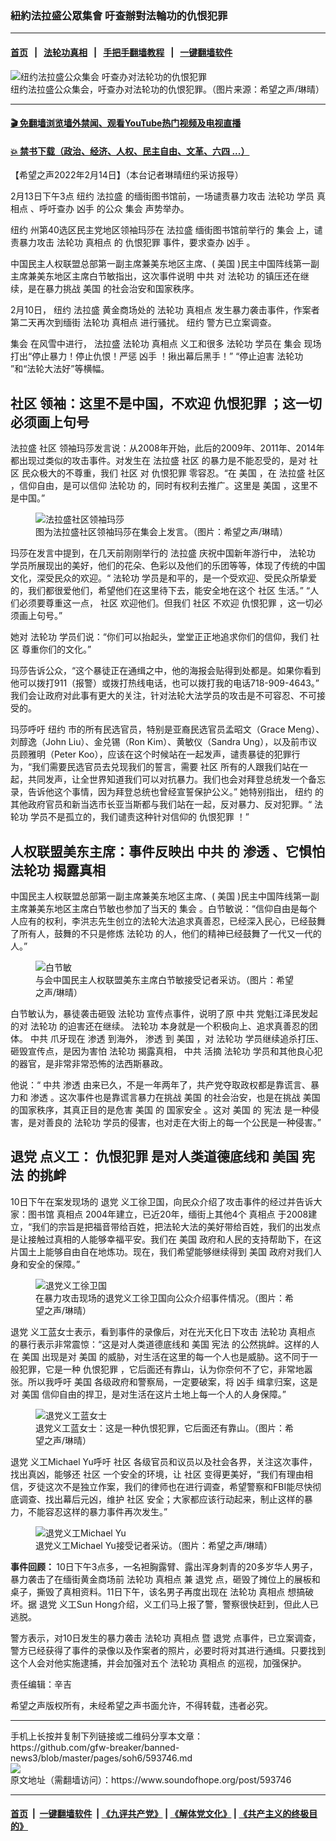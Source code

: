 ### 紐約法拉盛公眾集會 吁查辦對法輪功的仇恨犯罪
------------------------

#### [首页](https://github.com/gfw-breaker/banned-news3/blob/master/README.md) &nbsp;&nbsp;|&nbsp;&nbsp; [法轮功真相](https://github.com/begood0513/basic/blob/master/README.md)  &nbsp;&nbsp;|&nbsp;&nbsp; [手把手翻墙教程](https://github.com/gfw-breaker/guides/wiki)  &nbsp;&nbsp;|&nbsp;&nbsp; [一键翻墙软件](https://github.com/gfw-breaker/nogfw/blob/master/README.md)  



<div><img alt="纽约法拉盛公众集会 吁查办对法轮功的仇恨犯罪" src="https://img.soundofhope.org/2022-02/1644856312595.jpg"/>
<br/><figcaption class="caption">
 纽约法拉盛公众集会，吁查办对法轮功的仇恨犯罪。（图片来源：希望之声/琳晴）
</figcaption></div><hr/>

#### [ 🎬  免翻墙浏览墙外禁闻、观看YouTube热门视频及电视直播](https://github.com/gfw-breaker/HelloWorld)

#### [ 💥  禁书下载（政治、经济、人权、民主自由、文革、六四 ...）](https://github.com/gfw-breaker/books/blob/master/README.md)

<div><div class="Content__Wrapper sc-1bvya0-0 grZQxZ">
 <p class="meta-top">
  <span class="meta">
   【希望之声2022年2月14日】（本台记者琳晴纽约采访报导）
  </span>
 </p>
 <p style="text-align:justify">
  2月13日下午3点
  <ok href="/term/9591">
   纽约
  </ok>
  <ok href="/term/6961">
   法拉盛
  </ok>
  的缅街图书馆前，一场谴责暴力攻击
  <ok href="/term/968">
   法轮功
  </ok>
  学员
  <ok href="/term/518249">
   真相点
  </ok>
  、呼吁查办
  <ok href="/term/63988">
   凶手
  </ok>
  的公众
  <ok href="/term/3386">
   集会
  </ok>
  声势举办。
 </p>
 <p>
  <ok href="/term/9591">
   纽约
  </ok>
  州第40选区民主党地区领袖玛莎在
  <ok href="/term/6961">
   法拉盛
  </ok>
  缅街图书馆前举行的
  <ok href="/term/3386">
   集会
  </ok>
  上，谴责暴力攻击
  <ok href="/term/968">
   法轮功
  </ok>
  <ok href="/term/518249">
   真相点
  </ok>
  的
  <ok href="/term/137045">
   仇恨犯罪
  </ok>
  事件，要求查办
  <ok href="/term/63988">
   凶手
  </ok>
  。
 </p>
 <p>
  中国民主人权联盟总部第一副主席兼美东地区主席、(
  <ok href="/term/1045">
   美国
  </ok>
  )民主中国阵线第一副主席兼美东地区主席白节敏指出，这次事件说明
  <ok href="/term/1059">
   中共
  </ok>
  对
  <ok href="/term/968">
   法轮功
  </ok>
  的镇压还在继续，是在暴力挑战
  <ok href="/term/1045">
   美国
  </ok>
  的社会治安和国家秩序。
 </p>
 <p>
  2月10日，
  <ok href="/term/9591">
   纽约
  </ok>
  <ok href="/term/6961">
   法拉盛
  </ok>
  黄金商场处的
  <ok href="/term/968">
   法轮功
  </ok>
  <ok href="/term/518249">
   真相点
  </ok>
  发生暴力袭击事件，作案者第二天再次到缅街
  <ok href="/term/968">
   法轮功
  </ok>
  <ok href="/term/518249">
   真相点
  </ok>
  进行骚扰。
  <ok href="/term/9591">
   纽约
  </ok>
  警方已立案调查。
 </p>
 <p>
  <ok href="/term/3386">
   集会
  </ok>
  在风雪中进行，
  <ok href="/term/6961">
   法拉盛
  </ok>
  <ok href="/term/968">
   法轮功
  </ok>
  <ok href="/term/518249">
   真相点
  </ok>
  义工和很多
  <ok href="/term/968">
   法轮功
  </ok>
  学员在
  <ok href="/term/3386">
   集会
  </ok>
  现场打出“停止暴力！停止仇恨！严惩
  <ok href="/term/63988">
   凶手
  </ok>
  ！揪出幕后黑手！” “停止迫害
  <ok href="/term/968">
   法轮功
  </ok>
  ”和“法轮大法好”等横幅。
 </p>
 <h2>
  <ok href="/term/53768">
   社区
  </ok>
  领袖：这里不是中国，不欢迎
  <ok href="/term/137045">
   仇恨犯罪
  </ok>
  ；这一切必须画上句号
 </h2>
 <p>
  <ok href="/term/6961">
   法拉盛
  </ok>
  <ok href="/term/53768">
   社区
  </ok>
  领袖玛莎发言说：从2008年开始，此后的2009年、2011年、2014年都出现过类似的攻击事件。对发生在
  <ok href="/term/6961">
   法拉盛
  </ok>
  <ok href="/term/53768">
   社区
  </ok>
  的暴力是不能忍受的，是对
  <ok href="/term/53768">
   社区
  </ok>
  民众极大的不尊重，我们
  <ok href="/term/53768">
   社区
  </ok>
  对
  <ok href="/term/137045">
   仇恨犯罪
  </ok>
  零容忍。“在
  <ok href="/term/1045">
   美国
  </ok>
  ，在
  <ok href="/term/6961">
   法拉盛
  </ok>
  <ok href="/term/53768">
   社区
  </ok>
  ，信仰自由，是可以信仰
  <ok href="/term/968">
   法轮功
  </ok>
  的，同时有权利去推广。这里是
  <ok href="/term/1045">
   美国
  </ok>
  ，这里不是中国。”
 </p>
 <figure class="OImage__StyledFigure-sc-1lfley0-0 hHSfVg">
  <img alt="法拉盛社区领袖玛莎" src="https://img.soundofhope.org/2022-02/1644855687688.jpg"/>
  <br/><figcaption>
   图为法拉盛社区领袖玛莎在集会上发言。（图片：希望之声/琳晴）
  </figcaption>
 </figure>
 <p>
  玛莎在发言中提到，在几天前刚刚举行的
  <ok href="/term/6961">
   法拉盛
  </ok>
  庆祝中国新年游行中，
  <ok href="/term/968">
   法轮功
  </ok>
  学员所展现出的美好，他们的花朵、色彩以及他们的乐团等等，体现了传统的中国文化，深受民众的欢迎。“
  <ok href="/term/968">
   法轮功
  </ok>
  学员是和平的，是一个受欢迎、受民众所挚爱的，我们都很爱他们，希望他们在这里待下去，能安全地在这个
  <ok href="/term/53768">
   社区
  </ok>
  生活。” “人们必须要尊重这一点，
  <ok href="/term/53768">
   社区
  </ok>
  欢迎他们。但我们
  <ok href="/term/53768">
   社区
  </ok>
  不欢迎
  <ok href="/term/137045">
   仇恨犯罪
  </ok>
  ，这一切必须画上句号。”
 </p>
 <p>
  她对
  <ok href="/term/968">
   法轮功
  </ok>
  学员们说：“你们可以抬起头，堂堂正正地追求你们的信仰，我们
  <ok href="/term/53768">
   社区
  </ok>
  尊重你们的文化。”
 </p>
 <p>
  玛莎告诉公众，“这个暴徒正在通缉之中，他的海报会贴得到处都是。如果你看到他可以拨打911（报警）或拨打热线电话，也可以拨打我的电话718-909-4643。” 我们会让政府对此事有更大的关注，针对法轮大法学员的攻击是不可容忍、不可接受的。
 </p>
 <p>
  玛莎呼吁
  <ok href="/term/9591">
   纽约
  </ok>
  市的所有民选官员，特别是亚裔民选官员孟昭文（Grace Meng）、刘醇逸（John Liu）、金兑锡（Ron Kim）、黄敏仪（Sandra Ung），以及前市议员顾雅明（Peter Koo），应该在这个时候站在一起发声，谴责暴徒的犯罪行为，“我们需要民选官员去兑现我们的誓言，需要
  <ok href="/term/53768">
   社区
  </ok>
  所有的人跟我们站在一起，共同发声，让全世界知道我们可以对抗暴力。我们也会对拜登总统发一个备忘录，告诉他这个事情，因为拜登总统也曾经宣誓保护公义。” 她特别指出，
  <ok href="/term/9591">
   纽约
  </ok>
  的其他政府官员和新当选市长亚当斯都与我们站在一起，反对暴力、反对犯罪。“
  <ok href="/term/968">
   法轮功
  </ok>
  学员不是孤立的，我们谴责这种针对信仰的
  <ok href="/term/137045">
   仇恨犯罪
  </ok>
  ！”
 </p>
 <h2>
  人权联盟美东主席：事件反映出
  <ok href="/term/1059">
   中共
  </ok>
  的
  <ok href="/term/5360">
   渗透
  </ok>
  、它惧怕
  <ok href="/term/968">
   法轮功
  </ok>
  揭露真相
 </h2>
 <p>
  中国民主人权联盟总部第一副主席兼美东地区主席、(
  <ok href="/term/1045">
   美国
  </ok>
  )民主中国阵线第一副主席兼美东地区主席白节敏也参加了当天的
  <ok href="/term/3386">
   集会
  </ok>
  。白节敏说：“信仰自由是每个人应有的权利，李洪志先生创立的法轮大法追求真善忍，已经深入民心，已经鼓舞了所有人，鼓舞的不只是修炼
  <ok href="/term/968">
   法轮功
  </ok>
  的人，他们的精神已经鼓舞了一代又一代的人。”
 </p>
 <figure class="OImage__StyledFigure-sc-1lfley0-0 hHSfVg">
  <img alt="白节敏" src="https://img.soundofhope.org/2022-02/1644855836801.jpg"/>
  <br/><figcaption>
   与会中国民主人权联盟美东主席白节敏接受记者采访。（图片：希望之声/琳晴）
  </figcaption>
 </figure>
 <p>
  白节敏认为，暴徒袭击砸毁
  <ok href="/term/968">
   法轮功
  </ok>
  宣传点事件，说明了原
  <ok href="/term/1059">
   中共
  </ok>
  党魁江泽民发起的对
  <ok href="/term/968">
   法轮功
  </ok>
  的迫害还在继续。
  <ok href="/term/968">
   法轮功
  </ok>
  本身就是一个积极向上、追求真善忍的团体。
  <ok href="/term/1059">
   中共
  </ok>
  爪牙现在
  <ok href="/term/5360">
   渗透
  </ok>
  到海外，
  <ok href="/term/5360">
   渗透
  </ok>
  到
  <ok href="/term/1045">
   美国
  </ok>
  ，对
  <ok href="/term/968">
   法轮功
  </ok>
  学员继续追杀打压、砸毁宣传点，是因为害怕
  <ok href="/term/968">
   法轮功
  </ok>
  揭露真相，
  <ok href="/term/1059">
   中共
  </ok>
  活摘
  <ok href="/term/968">
   法轮功
  </ok>
  学员和其他良心犯的器官，是非常非常恐怖的法西斯暴政。
 </p>
 <p>
  他说：“
  <ok href="/term/1059">
   中共
  </ok>
  <ok href="/term/5360">
   渗透
  </ok>
  由来已久，不是一年两年了，共产党夺取政权都是靠谎言、暴力和
  <ok href="/term/5360">
   渗透
  </ok>
  。这次事件也是靠谎言暴力在挑战
  <ok href="/term/1045">
   美国
  </ok>
  的社会治安，也是在挑战
  <ok href="/term/1045">
   美国
  </ok>
  的国家秩序，其真正目的是危害
  <ok href="/term/1045">
   美国
  </ok>
  的
  <ok href="/term/3085">
   国家安全
  </ok>
  。这对
  <ok href="/term/1045">
   美国
  </ok>
  的
  <ok href="/term/13723">
   宪法
  </ok>
  是一种侵害，是对善良的
  <ok href="/term/968">
   法轮功
  </ok>
  学员的侵害，也对走在大街上的每一个公民是一种侵害。”
 </p>
 <h2>
  <ok href="/term/21105">
   退党
  </ok>
  点义工：
  <ok href="/term/137045">
   仇恨犯罪
  </ok>
  是对人类道德底线和
  <ok href="/term/1045">
   美国
  </ok>
  <ok href="/term/13723">
   宪法
  </ok>
  的挑衅
 </h2>
 <p>
  10日下午在案发现场的
  <ok href="/term/21105">
   退党
  </ok>
  义工徐卫国，向民众介绍了攻击事件的经过并告诉大家：图书馆
  <ok href="/term/518249">
   真相点
  </ok>
  2004年建立，已近20年，缅街上其他4个
  <ok href="/term/518249">
   真相点
  </ok>
  于2008建立，“我们的宗旨是把福音带给百姓，把法轮大法的美好带给百姓，我们的出发点是让接触过真相的人能够幸福平安。我们在
  <ok href="/term/1045">
   美国
  </ok>
  政府和人民的支持帮助下，在这片国土上能够自由自在地炼功。现在，我们希望能够继续得到
  <ok href="/term/1045">
   美国
  </ok>
  政府对我们人身和安全的保障。”
 </p>
 <figure class="OImage__StyledFigure-sc-1lfley0-0 hHSfVg">
  <img alt="退党义工徐卫国" src="https://img.soundofhope.org/2022-02/1644855951130.jpg"/>
  <br/><figcaption>
   在暴力攻击现场的退党义工徐卫国向公众介绍事件情况。（图片：希望之声/琳晴）
  </figcaption>
 </figure>
 <p>
  <ok href="/term/21105">
   退党
  </ok>
  义工蓝女士表示，看到事件的录像后，对在光天化日下攻击
  <ok href="/term/968">
   法轮功
  </ok>
  <ok href="/term/518249">
   真相点
  </ok>
  的暴行表示非常震惊：“这是对人类道德底线和
  <ok href="/term/1045">
   美国
  </ok>
  <ok href="/term/13723">
   宪法
  </ok>
  的公然挑衅。这样的人在
  <ok href="/term/1045">
   美国
  </ok>
  出现是对
  <ok href="/term/1045">
   美国
  </ok>
  的威胁，对生活在这里的每一个人也是威胁。这不同于一般犯罪，它是一种
  <ok href="/term/137045">
   仇恨犯罪
  </ok>
  ，它后面还有靠山，认为你奈何不了它，非常地嚣张。所以我呼吁
  <ok href="/term/1045">
   美国
  </ok>
  各级政府和警察局，一定要破案，将
  <ok href="/term/63988">
   凶手
  </ok>
  缉拿归案，这是对
  <ok href="/term/1045">
   美国
  </ok>
  信仰自由的捍卫，是对生活在这片土地上每一个人的人身保障。”
 </p>
 <figure class="OImage__StyledFigure-sc-1lfley0-0 hHSfVg">
  <img alt="退党义工蓝女士" src="https://img.soundofhope.org/2022-02/1644856072687.jpg"/>
  <br/><figcaption>
   退党义工蓝女士：这是一种仇恨犯罪，它后面还有靠山。（图片：希望之声/琳晴）
  </figcaption>
 </figure>
 <p>
  <ok href="/term/21105">
   退党
  </ok>
  义工Michael Yu呼吁
  <ok href="/term/53768">
   社区
  </ok>
  各级官员和议员以及社会各界，关注这次事件，找出真凶，能够还
  <ok href="/term/53768">
   社区
  </ok>
  一个安全的环境，让
  <ok href="/term/53768">
   社区
  </ok>
  变得更美好，“我们有理由相信，歹徒这次不是独立作案，我们的律师也在进行调查，希望警察和FBI能尽快彻底调查、找出幕后元凶，维护
  <ok href="/term/53768">
   社区
  </ok>
  安全；大家都应该行动起来，制止这样的暴力，不能容忍这样的暴力事件再次发生。”
 </p>
 <figure class="OImage__StyledFigure-sc-1lfley0-0 hHSfVg">
  <img alt="退党义工Michael Yu" src="https://img.soundofhope.org/2022-02/michaelyu-1644856240100.jpg"/>
  <br/><figcaption>
   退党义工Michael Yu接受记者采访。（图片：希望之声/琳晴）
  </figcaption>
 </figure>
 <p>
  <strong>
   事件回顾：
  </strong>
  10日下午3点多，一名袒胸露臂、露出浑身刺青的20多岁华人男子，暴力袭击了在缅街黄金商场前
  <ok href="/term/968">
   法轮功
  </ok>
  <ok href="/term/518249">
   真相点
  </ok>
  兼
  <ok href="/term/21105">
   退党
  </ok>
  点，砸毁了摊位上的展板和桌子，撕毁了真相资料。11日下午，该名男子再度出现在
  <ok href="/term/968">
   法轮功
  </ok>
  <ok href="/term/518249">
   真相点
  </ok>
  想搞破坏。据
  <ok href="/term/21105">
   退党
  </ok>
  义工Sun Hong介绍，义工们马上报了警，警察很快赶到，但此人已逃脱。
 </p>
 <p>
  警方表示，对10日发生的暴力袭击
  <ok href="/term/968">
   法轮功
  </ok>
  <ok href="/term/518249">
   真相点
  </ok>
  暨
  <ok href="/term/21105">
   退党
  </ok>
  点事件，已立案调查，警方已经获得了事件的录像以及作案者的照片，必要时将对其进行通缉。只要找到这个人会对他实施逮捕，并会加强对五个
  <ok href="/term/968">
   法轮功
  </ok>
  <ok href="/term/518249">
   真相点
  </ok>
  的巡视，加强保护。
 </p>
 <p class="meta-btm">
  责任编辑：辛吉
 </p>
 <p class="meta-btm">
  希望之声版权所有，未经希望之声书面允许，不得转载，违者必究。
 </p>
</div>
</div>
<hr/>
手机上长按并复制下列链接或二维码分享本文章：<br/>
https://github.com/gfw-breaker/banned-news3/blob/master/pages/soh6/593746.md <br/>
<a href='https://github.com/gfw-breaker/banned-news3/blob/master/pages/soh6/593746.md'><img src='https://github.com/gfw-breaker/banned-news3/blob/master/pages/soh6/593746.md.png'/></a> <br/>
原文地址（需翻墙访问）：https://www.soundofhope.org/post/593746


------------------------
#### [首页](https://github.com/gfw-breaker/banned-news3/blob/master/README.md) &nbsp;|&nbsp; [一键翻墙软件](https://github.com/gfw-breaker/nogfw/blob/master/README.md) &nbsp;| [《九评共产党》](https://github.com/gfw-breaker/9ping.md/blob/master/README.md#九评之一评共产党是什么) | [《解体党文化》](https://github.com/gfw-breaker/jtdwh.md/blob/master/README.md) | [《共产主义的终极目的》](https://github.com/gfw-breaker/gczydzjmd.md/blob/master/README.md)


<img src='http://gfw-breaker.win/banned-news3/pages/soh6/593746.md' width='0px' height='0px'/>